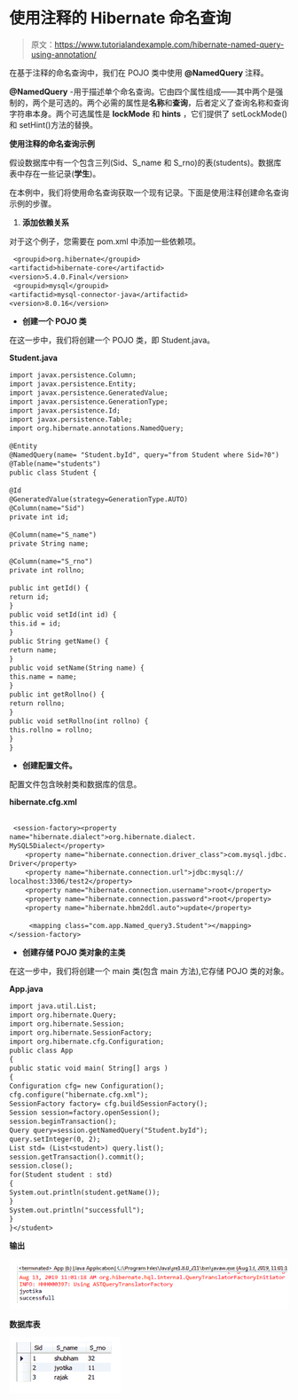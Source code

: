 # 使用注释的 Hibernate 命名查询

> 原文：<https://www.tutorialandexample.com/hibernate-named-query-using-annotation/>

在基于注释的命名查询中，我们在 POJO 类中使用 **@NamedQuery** 注释。

**@NamedQuery** -用于描述单个命名查询。它由四个属性组成——其中两个是强制的，两个是可选的。两个必需的属性是**名称**和**查询**，后者定义了查询名称和查询字符串本身。两个可选属性是 **lockMode** 和 **hints** ，它们提供了 setLockMode()和 setHint()方法的替换。

**使用注释的命名查询示例**

假设数据库中有一个包含三列(Sid、S_name 和 S_rno)的表(students)。数据库表中存在一些记录(**学生**)。

在本例中，我们将使用命名查询获取一个现有记录。下面是使用注释创建命名查询示例的步骤。

1.  **添加依赖关系**

对于这个例子，您需要在 pom.xml 中添加一些依赖项。

```
 <groupid>org.hibernate</groupid>
<artifactid>hibernate-core</artifactid>
<version>5.4.0.Final</version> 
 <groupid>mysql</groupid>
<artifactid>mysql-connector-java</artifactid>
<version>8.0.16</version> 
```

*   **创建一个 POJO 类**

在这一步中，我们将创建一个 POJO 类，即 Student.java。

**Student.java**

```
import javax.persistence.Column;
import javax.persistence.Entity;
import javax.persistence.GeneratedValue;
import javax.persistence.GenerationType;
import javax.persistence.Id;
import javax.persistence.Table;
import org.hibernate.annotations.NamedQuery;

@Entity
@NamedQuery(name= "Student.byId", query="from Student where Sid=?0") 
@Table(name="students")
public class Student {

@Id
@GeneratedValue(strategy=GenerationType.AUTO)
@Column(name="Sid")
private int id;

@Column(name="S_name")
private String name;

@Column(name="S_rno")
private int rollno;

public int getId() {
return id;
}
public void setId(int id) {
this.id = id;
}
public String getName() {
return name;
}
public void setName(String name) {
this.name = name;
}
public int getRollno() {
return rollno;
}
public void setRollno(int rollno) {
this.rollno = rollno;
}                  
} 
```

*   **创建配置文件。**

配置文件包含映射类和数据库的信息。

**hibernate.cfg.xml**

```

 <session-factory><property name="hibernate.dialect">org.hibernate.dialect.
MySQL5Dialect</property>
    <property name="hibernate.connection.driver_class">com.mysql.jdbc.
Driver</property>
    <property name="hibernate.connection.url">jdbc:mysql://
localhost:3306/test2</property>
    <property name="hibernate.connection.username">root</property>
    <property name="hibernate.connection.password">root</property>
    <property name="hibernate.hbm2ddl.auto">update</property>    

     <mapping class="com.app.Named_query3.Student"></mapping></session-factory> 

```

*   **创建存储 POJO 类对象的主类**

在这一步中，我们将创建一个 main 类(包含 main 方法),它存储 POJO 类的对象。

**App.java**

```
import java.util.List;
import org.hibernate.Query;
import org.hibernate.Session;
import org.hibernate.SessionFactory;
import org.hibernate.cfg.Configuration;
public class App 
{
public static void main( String[] args )
{
Configuration cfg= new Configuration();
cfg.configure("hibernate.cfg.xml");
SessionFactory factory= cfg.buildSessionFactory();
Session session=factory.openSession();
session.beginTransaction();
Query query=session.getNamedQuery("Student.byId");
query.setInteger(0, 2);
List std= (List<student>) query.list();
session.getTransaction().commit();
session.close();
for(Student student : std)
{
System.out.println(student.getName());
}
System.out.println("successfull");
}
}</student>
```

**输出**

![](img/74acf1098f538476dc28f53e3dfd8ee1.png)

**数据库表**

![](img/35072984aa24aa08688c234260a44c16.png)